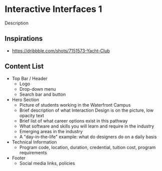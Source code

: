 # Interactive Interfaces 1
Description

## Inspirations
- https://dribbble.com/shots/7151573-Yacht-Club

## Content List
- Top Bar / Header
  - Logo
  - Drop-down menu
  - Search bar and button
- Hero Section
  - Picture of students working in the Waterfront Campus
  - Brief description of what Interaction Design is on the picture, low opacity text
  - Brief list of what career options exist in this pathway
  - What software and skills you will learn and require in the industry
  - Emerging areas in the industry
  - A "day-in-the-life" example: what do designers do on a daily basis
- Technical Information
  - Program code, location, duration, credential, tuition cost, program requirements
- Footer
  - Social media links, policies
